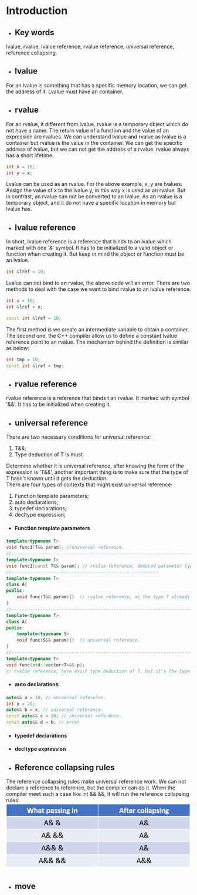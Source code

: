 # Introduction
- ## **Key words**
lvalue, rvalue, lvalue reference, rvalue reference, universal reference, reference collapsing.
- ## **lvalue**
For an lvalue is something that has a specific memory location, we can get the address of it. Lvalue must have an container.
- ## **rvalue**
For an rvalue, it different from lvalue. rvalue is a temporary object which do not have a name. The return value of a function and the value of an expression are rvalues. We can understand lvalue and rvalue as lvalue is a container but rvalue is the value in the container. We can get the specific address of lvalue, but we can not get the address of a rvalue. rvalue always has a short lifetime.
```C++
int x = 10;
int y = x;
```
Lvalue can be used as an rvalue. For the above example, x, y are lvalues. Assign the value of x to the lvalue y, in this way x is used as an rvalue. But in contrast, an rvalue can not be converted to an lvalue. As an rvalue is a temporary object, and it do not have a specific location in memory but lvalue has.
- ## **lvalue reference**
In short, lvalue reference is a reference that binds to an lvalue which marked with one '&' symbol. It has to be initialized to a valid object or function when creating it. But keep in mind the object or function must be an lvalue.
```C++
int &lref = 10;
```
Lvalue can not bind to an rvalue, the above code will an error. There are two methods to deal with the case we want to bind rvalue to an lvalue reference.
```C++
int x = 10;
int &lref = x;
```
```C++
const int &lref = 10;
```
The first method is we create an intermediate variable to obtain a container. The second one, the C++ compiler allow us to define a constant lvalue reference point to an rvalue. The mechanism behind the definition is similar as below:
```C++
int tmp = 10;
const int &lref = tmp;
```
- ## **rvalue reference**
rvalue reference is a reference that binds t an rvalue. It marked with symbol '&&'.
It has to be initialized when creating it.
- ## **universal reference**
There are two necessary conditions for universal reference:
1. T&&;
2. Type deduction of T is must.

Determine whether it is universal reference, after knowing the form of the expression is 'T&&', another important thing is to make sure that the type of T hasn't known until it gets the deduction.  
There are four types of contexts that might exist universal reference:
1. Function template parameters;
2. auto declarations;
3. typedef declarations;
4. decltype expression;
- #### **Function template parameters**
```C++
template<typename T>
void func1(T&& param); //universal reference.
//---------------------------------------------------------------------------
template<typename T>
void func1(const T&& param); // rvalue reference, deduced parameter type is const T&&.
//--------------------------------------------------------
template<typename T>
class A{
public:
    void func(T&& param){}  // rvalue reference, as the type T already known.
}
//----------------------------------------------------------------------------
template<typename T>
class A{
public:
    template<typename S>
    void func(S&& param){}  // universal reference.
}
//----------------------------------------------------------------------------
template<typename T>
void func(std::vector<T>&& p); 
// rvalue reference, here exist type deduction of T, but it's the type of vector, but not the T of T&&.
```
- #### **auto declarations**
```C++
auto&& a = 10; // universal reference. 
int x = 20;
auto&& b = x; // universal reference.
const auto&& c = 20; // universal reference.
const auto&& d = b; // error
```
- #### **typedef declarations**
- #### **decltype expression**
- ## **Reference collapsing rules**
The reference collapsing rules make universal reference work. We can not declare a reference to reference, but the compiler can do it. When the compiler meet such a case like int && &&, it will run the reference collapsing rules.
![image](https://github.com/DYTLDSH/C/blob/main/figs/reference_collapse_rules.png)
- ## **move**
